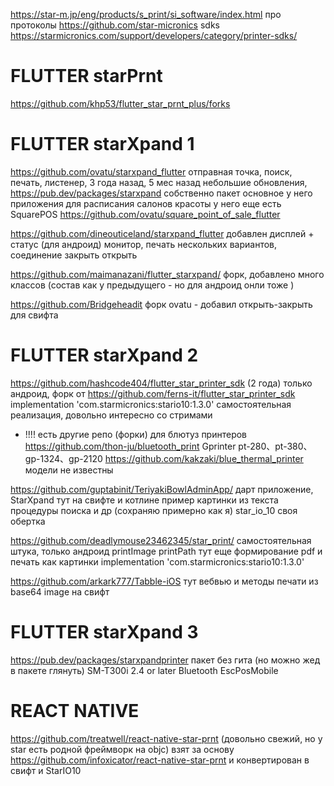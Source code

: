 https://star-m.jp/eng/products/s_print/si_software/index.html про протоколы
https://github.com/star-micronics sdks
https://starmicronics.com/support/developers/category/printer-sdks/ 

# FLUTTER starPrnt
https://github.com/khp53/flutter_star_prnt_plus/forks 



# FLUTTER starXpand 1

https://github.com/ovatu/starxpand_flutter отправная точка, поиск, печать, листенер, 3 года назад, 5 мес назад небольшие обновления, 
https://pub.dev/packages/starxpand собственно пакет
основное у него приложения для расписания салонов красоты
у него еще есть SquarePOS https://github.com/ovatu/square_point_of_sale_flutter


https://github.com/dineouticeland/starxpand_flutter добавлен дисплей + статус (для андроид) монитор, печать нескольких вариантов, соединение закрыть открыть

https://github.com/maimanazani/flutter_starxpand/ форк, добавлено много классов (состав как у предыдущего - но для андроид онли тоже )

https://github.com/Bridgeheadit форк ovatu - добавил открыть-закрыть для свифта




# FLUTTER starXpand 2
https://github.com/hashcode404/flutter_star_printer_sdk (2 года) только андроид, 
форк от https://github.com/ferns-it/flutter_star_printer_sdk 
implementation 'com.starmicronics:stario10:1.3.0' самостоятельная реализация, довольно интересно со стримами
* !!!! есть другие репо (форки) для блютуз принтеров 
https://github.com/thon-ju/bluetooth_print Gprinter pt-280、pt-380、gp-1324、gp-2120
https://github.com/kakzaki/blue_thermal_printer модели не известны



https://github.com/guptabinit/TeriyakiBowlAdminApp/ дарт приложение, StarXpand
тут на свифте и котлине пример картинки из текста
процедуры поиска и др (сохраняю примерно как я)
star_io_10 своя обертка


https://github.com/deadlymouse23462345/star_print/ 
самостоятельная штука, только андроид
printImage
printPath
тут еще формирование pdf и печать как картинки
implementation 'com.starmicronics:stario10:1.3.0'

https://github.com/arkark777/Tabble-iOS тут вебвью и методы печати из base64 image на свифт

# FLUTTER starXpand 3
https://pub.dev/packages/starxpandprinter пакет без гита (но можно жед в пакете глянуть) SM-T300i 2.4 or later Bluetooth EscPosMobile



# REACT NATIVE
https://github.com/treatwell/react-native-star-prnt  (довольно свежий, но у star есть родной фреймворк на objc)
взят за основу https://github.com/infoxicator/react-native-star-prnt и конвертирован в свифт и StarIO10
